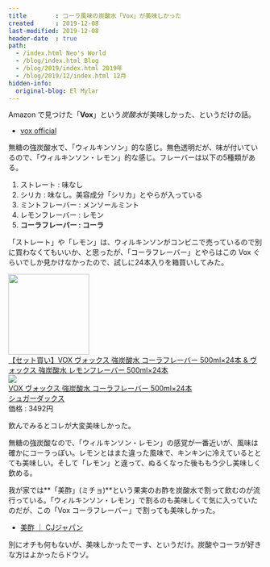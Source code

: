 ```yaml
---
title        : コーラ風味の炭酸水「Vox」が美味しかった
created      : 2019-12-08
last-modified: 2019-12-08
header-date  : true
path:
  - /index.html Neo's World
  - /blog/index.html Blog
  - /blog/2019/index.html 2019年
  - /blog/2019/12/index.html 12月
hidden-info:
  original-blog: El Mylar
---
```


Amazon で見つけた「**Vox**」という*炭酸水*が美味しかった、というだけの話。

- [vox official](http://www.vox.jp/)

無糖の強炭酸水で、「ウィルキンソン」的な感じ。無色透明だが、味が付いているので、「ウィルキンソン・レモン」的な感じ。フレーバーは以下の5種類がある。

1. ストレート : 味なし
2. シリカ : 味なし。美容成分「シリカ」とやらが入っている
3. ミントフレーバー : メンソールミント
4. レモンフレーバー : レモン
5. **コーラフレーバー : コーラ**

「ストレート」や「レモン」は、ウィルキンソンがコンビニで売っているので別に買わなくてもいいか、と思ったが、「コーラフレーバー」とやらはこの Vox ぐらいでしか見かけなかったので、試しに24本入りを箱買いしてみた。

<div class="ad-amazon">
  <div class="ad-amazon-image">
    <a href="https://www.amazon.co.jp/dp/B0866H7XVY?tag=neos21-22&amp;linkCode=osi&amp;th=1&amp;psc=1">
      <img src="https://m.media-amazon.com/images/I/31W795OERSL._SL160_.jpg" width="160" height="160">
    </a>
  </div>
  <div class="ad-amazon-info">
    <div class="ad-amazon-title">
      <a href="https://www.amazon.co.jp/dp/B0866H7XVY?tag=neos21-22&amp;linkCode=osi&amp;th=1&amp;psc=1">【セット買い】VOX ヴォックス 強炭酸水 コーラフレーバー 500ml×24本 &amp; ヴォックス 強炭酸水 レモンフレーバー 500ml×24本</a>
    </div>
  </div>
</div>

<div class="ad-rakuten">
  <div class="ad-rakuten-image">
    <a href="https://hb.afl.rakuten.co.jp/hgc/g00twgp2.waxyc2ae.g00twgp2.waxydcd9/?pc=https%3A%2F%2Fitem.rakuten.co.jp%2Fsugardaks1%2F4935404387934%2F&amp;m=http%3A%2F%2Fm.rakuten.co.jp%2Fsugardaks1%2Fi%2F10000059%2F">
      <img src="https://thumbnail.image.rakuten.co.jp/@0_mall/sugardaks1/cabinet/r_1606010169/4935404387934.jpg?_ex=128x128">
    </a>
  </div>
  <div class="ad-rakuten-info">
    <div class="ad-rakuten-title">
      <a href="https://hb.afl.rakuten.co.jp/hgc/g00twgp2.waxyc2ae.g00twgp2.waxydcd9/?pc=https%3A%2F%2Fitem.rakuten.co.jp%2Fsugardaks1%2F4935404387934%2F&amp;m=http%3A%2F%2Fm.rakuten.co.jp%2Fsugardaks1%2Fi%2F10000059%2F">VOX ヴォックス 強炭酸水 コーラフレーバー 500ml×24本</a>
    </div>
    <div class="ad-rakuten-shop">
      <a href="https://hb.afl.rakuten.co.jp/hgc/g00twgp2.waxyc2ae.g00twgp2.waxydcd9/?pc=https%3A%2F%2Fwww.rakuten.co.jp%2Fsugardaks1%2F&amp;m=http%3A%2F%2Fm.rakuten.co.jp%2Fsugardaks1%2F">シュガーダックス</a>
    </div>
    <div class="ad-rakuten-price">価格 : 3492円</div>
  </div>
</div>

飲んでみるとコレが大変美味しかった。

無糖の強炭酸なので、「ウィルキンソン・レモン」の感覚が一番近いが、風味は確かにコーラっぽい。レモンとはまた違った風味で、キンキンに冷えているととても美味しい。そして「レモン」と違って、ぬるくなった後ももう少し美味しく飲める。

我が家では**「美酢」(ミチョ)**という果実のお酢を炭酸水で割って飲むのが流行っている。「ウィルキンソン・レモン」で割るのも美味しくて気に入っていたのだが、この「Vox コーラフレーバー」で割っても美味しかった。

- [美酢 ｜ CJジャパン](http://www.cjjapan.net/micho/)

別にオチも何もないが、美味しかったでーす、というだけ。炭酸やコーラが好きな方はよかったらドウゾ。
